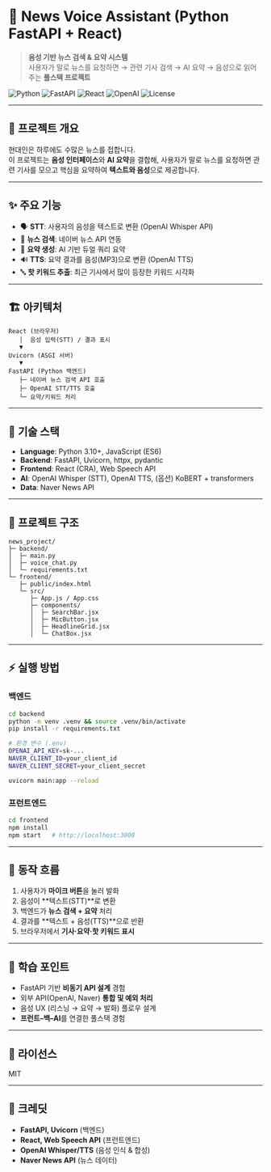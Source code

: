 # 📡 News Voice Assistant (Python FastAPI + React)

> **음성 기반 뉴스 검색 & 요약 시스템**  
> 사용자가 말로 뉴스를 요청하면 → 관련 기사 검색 → AI 요약 → 음성으로 읽어주는 **풀스택 프로젝트**

<p align="left">
  <img alt="Python" src="https://img.shields.io/badge/Backend-Python%20(FastAPI)-3776AB?logo=python&logoColor=white" />
  <img alt="FastAPI" src="https://img.shields.io/badge/Framework-FastAPI-009688?logo=fastapi&logoColor=white" />
  <img alt="React" src="https://img.shields.io/badge/Frontend-React-61DAFB?logo=react&logoColor=white" />
  <img alt="OpenAI" src="https://img.shields.io/badge/AI-OpenAI-black?logo=openai" />
  <img alt="License" src="https://img.shields.io/badge/License-MIT-green" />
</p>

---

## 🎯 프로젝트 개요
현대인은 하루에도 수많은 뉴스를 접합니다.  
이 프로젝트는 **음성 인터페이스**와 **AI 요약**을 결합해, 사용자가 말로 뉴스를 요청하면 관련 기사를 모으고 핵심을 요약하여 **텍스트와 음성**으로 제공합니다.

---

## ✨ 주요 기능
- 🗣️ **STT**: 사용자의 음성을 텍스트로 변환 (OpenAI Whisper API)  
- 🔎 **뉴스 검색**: 네이버 뉴스 API 연동  
- 🧠 **요약 생성**: AI 기반 듀얼 쿼리 요약  
- 🔊 **TTS**: 요약 결과를 음성(MP3)으로 변환 (OpenAI TTS)  
- 🔤 **핫 키워드 추출**: 최근 기사에서 많이 등장한 키워드 시각화  

---

## 🏗 아키텍처
```text
React (브라우저)
   │  음성 입력(STT) / 결과 표시
   ▼
Uvicorn (ASGI 서버)
   ▼
FastAPI (Python 백엔드)
   ├─ 네이버 뉴스 검색 API 호출
   ├─ OpenAI STT/TTS 호출
   └─ 요약/키워드 처리
```

---

## 🧰 기술 스택
- **Language**: Python 3.10+, JavaScript (ES6)  
- **Backend**: FastAPI, Uvicorn, httpx, pydantic  
- **Frontend**: React (CRA), Web Speech API  
- **AI**: OpenAI Whisper (STT), OpenAI TTS, (옵션) KoBERT + transformers  
- **Data**: Naver News API  

---

## 📂 프로젝트 구조
```plaintext
news_project/
├─ backend/
│  ├─ main.py
│  ├─ voice_chat.py
│  └─ requirements.txt
└─ frontend/
   ├─ public/index.html
   └─ src/
      ├─ App.js / App.css
      ├─ components/
      │  ├─ SearchBar.jsx
      │  ├─ MicButton.jsx
      │  ├─ HeadlineGrid.jsx
      │  └─ ChatBox.jsx
```

---

## ⚡ 실행 방법

### 백엔드
```bash
cd backend
python -m venv .venv && source .venv/bin/activate
pip install -r requirements.txt

# 환경 변수 (.env)
OPENAI_API_KEY=sk-...
NAVER_CLIENT_ID=your_client_id
NAVER_CLIENT_SECRET=your_client_secret

uvicorn main:app --reload
```

### 프런트엔드
```bash
cd frontend
npm install
npm start   # http://localhost:3000
```

---

## 🔄 동작 흐름
1. 사용자가 **마이크 버튼**을 눌러 발화  
2. 음성이 **텍스트(STT)**로 변환  
3. 백엔드가 **뉴스 검색 + 요약** 처리  
4. 결과를 **텍스트 + 음성(TTS)**으로 반환  
5. 브라우저에서 **기사·요약·핫 키워드 표시**  

---

## 🧠 학습 포인트
- FastAPI 기반 **비동기 API 설계** 경험  
- 외부 API(OpenAI, Naver) **통합 및 예외 처리**  
- 음성 UX (리스닝 → 요약 → 발화) 플로우 설계  
- **프런트–백–AI**를 연결한 풀스택 경험  

---

## 📄 라이선스
MIT

---

## 🙌 크레딧
- **FastAPI, Uvicorn** (백엔드)  
- **React, Web Speech API** (프런트엔드)  
- **OpenAI Whisper/TTS** (음성 인식 & 합성)  
- **Naver News API** (뉴스 데이터)  
